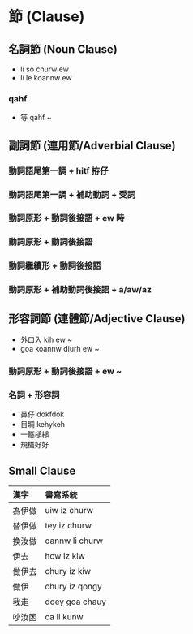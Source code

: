 # 節 (Clause)

## 名詞節 (Noun Clause)

* li so churw ew
* li le koannw ew

### qahf

* 等 qahf ~


## 副詞節 (連用節/Adverbial Clause)

### 動詞語尾第一調 + hitf 拵仔

### 動詞語尾第一調 + 補助動詞 + 受詞

### 動詞原形 + 動詞後接語 + ew 時

### 動詞原形 + 動詞後接語

### 動詞繼續形 + 動詞後接語

### 動詞原形 + 補助動詞後接語 + a/aw/az


## 形容詞節 (連體節/Adjective Clause)

* 外口入 kih ew ~
* goa koannw diurh ew ~

### 動詞原形 + 動詞後接語 + ew ~

### 名詞 + 形容詞

* 鼻仔 dokfdok
* 目睭 kehykeh
* 一箍槌槌
* 規欉好好

## Small Clause

| 漢字 | 書寫系統 |
| :--- | :--- |
| 為伊做 | uiw iz churw |
| 替伊做 | tey iz churw |
| 換汝做 | oannw li churw |
| 伊去 | how iz kiw |
| 做伊去 | chury iz kiw |
| 做伊 | chury iz qongy |
| 我走 | doey goa chauy |
| 吵汝困 | ca li kunw |
